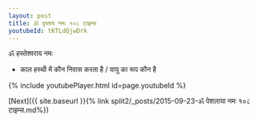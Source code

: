 ```yaml
---
layout: post
title: ॐ दृप्ताय नमः १०८ टाइम्स
youtubeId: tKTLdQjwDrk
---
```

 
 
 ॐ हस्तेश्वराय नमः  
 
 -  काल हस्थी में कौन निवास करता है / वायु का रूप कौन है 
 
  
 
  
 
 
 
 
 
 


{% include youtubePlayer.html id=page.youtubeId %}
 
[Next]({{ site.baseurl }}{% link  split2/_posts/2015-09-23-ॐ पेशलाया नमः १०८ टाइम्स.md%})
 
